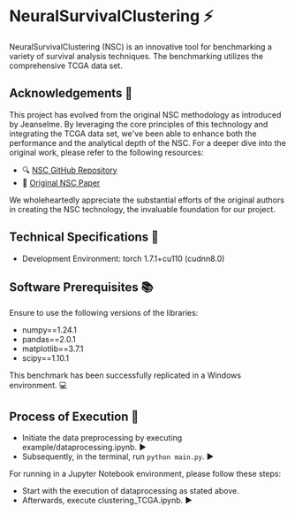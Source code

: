 # NeuralSurvivalClustering :zap:

NeuralSurvivalClustering (NSC) is an innovative tool for benchmarking a variety of survival analysis techniques. The benchmarking utilizes the comprehensive TCGA data set.

## Acknowledgements :clap:
This project has evolved from the original NSC methodology as introduced by Jeanselme. By leveraging the core principles of this technology and integrating the TCGA data set, we've been able to enhance both the performance and the analytical depth of the NSC. For a deeper dive into the original work, please refer to the following resources:

- :mag: [NSC GitHub Repository](https://github.com/Jeanselme/NeuralSurvivalClustering)
- :scroll: [Original NSC Paper](https://proceedings.mlr.press/v174/jeanselme22a/jeanselme22a.pdf)

We wholeheartedly appreciate the substantial efforts of the original authors in creating the NSC technology, the invaluable foundation for our project.

## Technical Specifications :wrench:
- Development Environment: torch 1.7.1+cu110 (cudnn8.0)

## Software Prerequisites :books:
Ensure to use the following versions of the libraries:

- numpy==1.24.1
- pandas==2.0.1
- matplotlib==3.7.1
- scipy==1.10.1

This benchmark has been successfully replicated in a Windows environment. :computer:

## Process of Execution :runner:
- Initiate the data preprocessing by executing example/dataprocessing.ipynb. :arrow_forward:
- Subsequently, in the terminal, run `python main.py`. :arrow_forward:

For running in a Jupyter Notebook environment, please follow these steps:

- Start with the execution of dataprocessing as stated above.
- Afterwards, execute clustering_TCGA.ipynb. :arrow_forward: 
